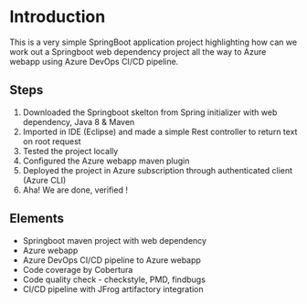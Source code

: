 # Introduction

This is a very simple SpringBoot application project highlighting how can we work out a Springboot web dependency project all the way to Azure webapp using Azure DevOps CI/CD pipeline.

## Steps 
1. Downloaded the Springboot skelton from Spring initializer with web dependency, Java 8 & Maven
2. Imported in IDE (Eclipse) and made a simple Rest controller to return text on root request
3. Tested the project locally
4. Configured the Azure webapp maven plugin 
5. Deployed the project in Azure subscription through authenticated client (Azure CLI)
6. Aha! We are done, verified !

## Elements
* Springboot maven project with web dependency
* Azure webapp 
* Azure DevOps CI/CD pipeline to Azure webapp
* Code coverage by Cobertura
* Code quality check - checkstyle, PMD, findbugs
* CI/CD pipeline with JFrog artifactory integration
